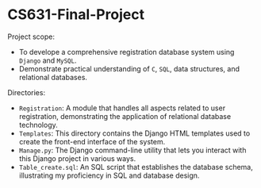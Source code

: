 # CS631-Final-Project

Project scope:

- To develope a comprehensive registration database system using `Django` and `MySQL`.
- Demonstrate practical understanding of `C`, `SQL`, data structures, and relational databases.

Directories:

- `Registration`: A module that handles all aspects related to user registration, demonstrating the application of relational database technology.
- `Templates`: This directory contains the Django HTML templates used to create the front-end interface of the system.
- `Manage.py`: The Django command-line utility that lets you interact with this Django project in various ways.
- `Table_create.sql`: An SQL script that establishes the database schema, illustrating my proficiency in SQL and database design.

